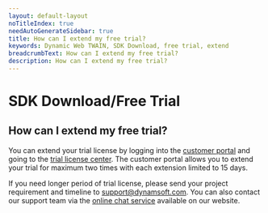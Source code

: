 ```yaml
---
layout: default-layout
noTitleIndex: true
needAutoGenerateSidebar: true
title: How can I extend my free trial?
keywords: Dynamic Web TWAIN, SDK Download, free trial, extend
breadcrumbText: How can I extend my free trial?
description: How can I extend my free trial?
---
```


# SDK Download/Free Trial

## How can I extend my free trial?

You can extend your trial license by logging into the <a href="https://www.dynamsoft.com/customer/index" target="_blank">customer portal</a> and going to the <a href="https://www.dynamsoft.com/customer/license/trialLicense" target="_blank">trial license center</a>. The customer portal allows you to extend your trial for maximum two times with each extension limited to 15 days.

If you need longer period of trial license, please send your project requirement and timeline to <a href="mailto:support@dynamsoft.com" >support@dynamsoft.com</a>. You can also contact our support team via the <a href="https://www.dynamsoft.com/company/contact/" target="_blank">online chat service</a> available on our website.




